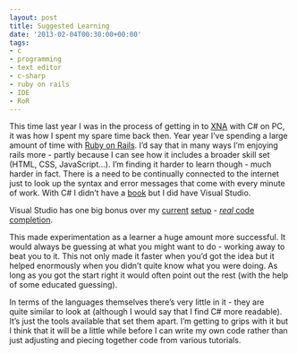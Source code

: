 ```yaml
---
layout: post
title: Suggested Learning
date: '2013-02-04T00:30:00+00:00'
tags:
- c
- programming
- text editor
- c-sharp
- ruby on rails
- IDE
- RoR
---
```

This time last year I was in the process of getting in to [XNA](http://en.wikipedia.org/wiki/Microsoft_XNA) with C# on PC, it was how I spent my spare time back then. Year year I’ve spending a large amount of time with [Ruby on Rails](http://en.wikipedia.org/wiki/Ruby_on_Rails). I’d say that in many ways I’m enjoying rails more - partly because I can see how it includes a broader skill set (HTML, CSS, JavaScript…). I’m finding it harder to learn though - much harder in fact. There is a need to be continually connected to the internet just to look up the syntax and error messages that come with every minute of work. With C# I didn’t have a [book](/blog/2012/12/06/programming-by-paperback.html) but I did have Visual Studio.

Visual Studio has one big bonus over my [current](/blog/2012/12/18/sublime-service.html) [setup](http://macrabbit.com/espresso/) - [_real_ code completion](http://en.wikipedia.org/wiki/Autocomplete#In_source_code_editors).

This made experimentation as a learner a huge amount more successful. It would always be guessing at what you might want to do - working away to beat you to it. This not only made it faster when you’d got the idea but it helped enormously when you didn’t quite know what you were doing. As long as you got the start right it would often point out the rest (with the help of some educated guessing).

In terms of the languages themselves there’s very little in it - they are quite similar to look at (although I would say that I find C# more readable). It’s just the tools available that set them apart. I’m getting to grips with it but I think that it will be a little while before I can write my own code rather than just adjusting and piecing together code from various tutorials.
